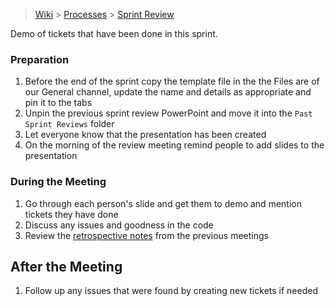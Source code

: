 > [Wiki](Home) > [Processes](Processes) > [Sprint Review](Sprint-Review)

Demo of tickets that have been done in this sprint.

### Preparation

1. Before the end of the sprint copy the template file in the the Files are of our General channel, update the name and details as appropriate and pin it to the tabs
1. Unpin the previous sprint review PowerPoint and move it into the `Past Sprint Reviews` folder
1. Let everyone know that the presentation has been created
1. On the morning of the review meeting remind people to add slides to the presentation

### During the Meeting

1. Go through each person's slide and get them to demo and mention tickets they have done
1. Discuss any issues and goodness in the code
1. Review the [retrospective notes](https://github.com/ISISComputingGroup/ibex_developers_manual/wiki/Retrospective-Notes) from the previous meetings

## After the Meeting

1. Follow up any issues that were found by creating new tickets if needed

